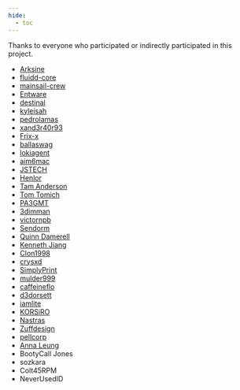 ```yaml
---
hide:
  - toc
---
```


Thanks to everyone who participated or indirectly participated in this project.

- [Arksine](https://github.com/Arksine/moonraker)
- [fluidd-core](https://github.com/fluidd-core/fluidd)
- [mainsail-crew](https://github.com/mainsail-crew/mainsail)
- [Entware](https://github.com/Entware/Entware)
- [destinal](https://www.reddit.com/user/destinal/)
- [kyleisah](https://github.com/kyleisah/Klipper-Adaptive-Meshing-Purging)
- [pedrolamas](https://github.com/pedrolamas/klipper-virtual-pins)
- [xand3r40r93](https://github.com/xand3r40r93/prtouch_v2_fan)
- [Frix-x](https://github.com/Frix-x/klippain-shaketune)
- [ballaswag](https://github.com/ballaswag)
- [lokiagent](https://github.com/lokiagent/K1-Backup)
- [aim6mac](https://www.youtube.com/c/aim6mac)
- [JSTECH](https://www.youtube.com/@Jstech3d)
- [Henlor](https://www.printables.com/model/537623-creality-build-plate-models-and-textures)
- [Tam Anderson](https://www.facebook.com/groups/557442779831567/user/1603433384)
- [Tom Tomich](https://github.com/Tombraider2006)
- [PA3GMT](https://github.com/PA3GMT)
- [3dimman](https://github.com/3dimman)
- [victornpb](https://github.com/victornpb)
- [Sendorm](https://www.reddit.com/user/Sendorm/)
- [Quinn Damerell](https://github.com/QuinnDamerell/OctoPrint-OctoEverywhere)
- [Kenneth Jiang](https://github.com/TheSpaghettiDetective/moonraker-obico)
- [Clon1998](https://github.com/Clon1998/mobileraker_companion)
- [crysxd](https://github.com/crysxd/OctoApp-Plugin)
- [SimplyPrint](https://simplyprint.io/)
- [mulder999](https://github.com/mulder999)
- [caffeineflo](https://github.com/caffeineflo)
- [d3dorsett](https://github.com/d3dorsett)
- [iamlite](https://github.com/iamlite)
- [KORSiRO](https://github.com/KORSiRO)
- [Nastras](https://github.com/Nastras)
- [Zuffdesign](https://github.com/zuffdesign)
- [pellcorp](https://github.com/pellcorp)
- [Anna Leung](https://www.facebook.com/profile.php?id=100094427077994)
- BootyCall Jones
- sozkara
- Colt45RPM
- NeverUsedID

<br />
